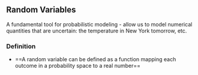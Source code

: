 ## Random Variables

A fundamental tool for probabilistic modeling - allow us to model numerical quantities that are uncertain: the temperature in New York tomorrow, etc.

### Definition

- ==A random variable can be defined as a function mapping each outcome in a probability space to a real number==

